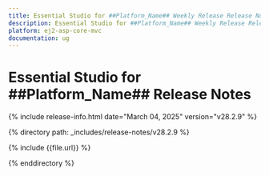 ```yaml
---
title: Essential Studio for ##Platform_Name## Weekly Release Release Notes  
description: Essential Studio for ##Platform_Name## Weekly Release Release Notes  
platform: ej2-asp-core-mvc
documentation: ug
---
```


# Essential Studio for ##Platform_Name##  Release Notes  

{% include release-info.html date="March 04, 2025"  version="v28.2.9" %} 

{% directory path: _includes/release-notes/v28.2.9 %}

{% include {{file.url}} %}

{% enddirectory %}